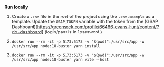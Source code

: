 **Run locally**

1. Create a `.env` file in the root of the project using the `.env.example` as a template. Update the `GSAP_TOKEN` variable with the token from the (GSAP Dashboard)[https://greensock.com/profile/66466-evans-hunt/content/?do=dashboard] (login/pass is in 1password.)

2. `docker run --rm -it -p 5173:5173 -v "$(pwd)":/usr/src/app -w /usr/src/app node:18-buster yarn install`

3. `docker run --rm -it -p 5173:5173 -v "$(pwd)":/usr/src/app -w /usr/src/app node:18-buster yarn vite --host`

